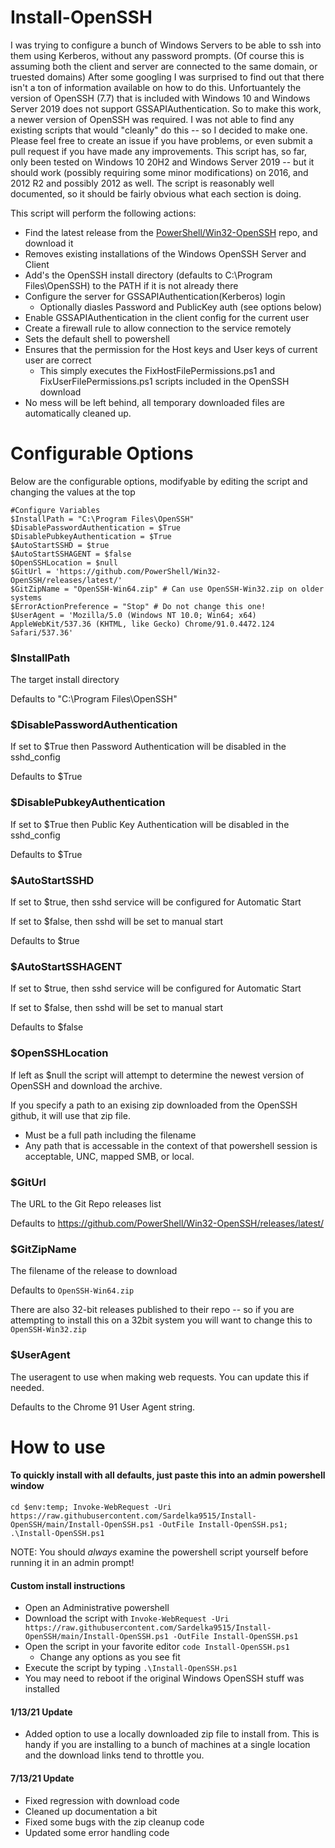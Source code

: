 # Install-OpenSSH

I was trying to configure a bunch of Windows Servers to be able to ssh into them using Kerberos, without any password prompts. (Of course this is assuming both the client and server are connected to the same domain, or truested domains) After some googling I was surprised to find out that there isn't a ton of information available on how to do this. Unfortuantely the version of OpenSSH (7.7) that is included with Windows 10 and Windows Server 2019 does not support GSSAPIAuthentication. So to make this work, a newer version of OpenSSH was required. I was not able to find any existing scripts that would "cleanly" do this -- so I decided to make one. Please feel free to create an issue if you have problems, or even submit a pull request if you have made any improvements. This script has, so far, only been tested on Windows 10 20H2 and Windows Server 2019 -- but it should work (possibly requiring some minor modifications) on 2016, and 2012 R2 and possibly 2012 as well. The script is reasonably well documented, so it should be fairly obvious what each section is doing.


This script will perform the following actions:

* Find the latest release from the [PowerShell/Win32-OpenSSH](https://github.com/PowerShell/Win32-OpenSSH) repo, and download it
* Removes existing installations of the Windows OpenSSH Server and Client
* Add's the OpenSSH install directory (defaults to C:\Program Files\OpenSSH) to the PATH if it is not already there
* Configure the server for GSSAPIAuthentication(Kerberos) login
  * Optionally diasles Password and PublicKey auth (see options below)
* Enable GSSAPIAuthentication in the client config for the current user
* Create a firewall rule to allow connection to the service remotely
* Sets the default shell to powershell
* Ensures that the permission for the Host keys and User keys of current user are correct
  * This simply executes the FixHostFilePermissions.ps1 and FixUserFilePermissions.ps1 scripts included in the OpenSSH download
* No mess will be left behind, all temporary downloaded files are automatically cleaned up.

# Configurable Options

Below are the configurable options, modifyable by editing the script and changing the values at the top

    #Configure Variables
    $InstallPath = "C:\Program Files\OpenSSH"
    $DisablePasswordAuthentication = $True
    $DisablePubkeyAuthentication = $True
    $AutoStartSSHD = $true
    $AutoStartSSHAGENT = $false
    $OpenSSHLocation = $null
    $GitUrl = 'https://github.com/PowerShell/Win32-OpenSSH/releases/latest/'
    $GitZipName = "OpenSSH-Win64.zip" # Can use OpenSSH-Win32.zip on older systems
    $ErrorActionPreference = "Stop" # Do not change this one!
    $UserAgent = 'Mozilla/5.0 (Windows NT 10.0; Win64; x64) AppleWebKit/537.36 (KHTML, like Gecko) Chrome/91.0.4472.124 Safari/537.36'

### $InstallPath

The target install directory

Defaults to "C:\Program Files\OpenSSH"

### $DisablePasswordAuthentication

If set to $True then Password Authentication will be disabled in the sshd_config

Defaults to $True

### $DisablePubkeyAuthentication

If set to $True then Public Key Authentication will be disabled in the sshd_config

Defaults to $True

### $AutoStartSSHD

If set to $true, then sshd service will be configured for Automatic Start

If set to $false, then sshd will be set to manual start

Defaults to $true

### $AutoStartSSHAGENT

If set to $true, then sshd service will be configured for Automatic Start

If set to $false, then sshd will be set to manual start

Defaults to $false

### $OpenSSHLocation

If left as $null the script will attempt to determine the newest version of OpenSSH and download the archive.

If you specify a path to an exising zip downloaded from the OpenSSH github, it will use that zip file.

* Must be a full path including the filename
* Any path that is accessable in the context of that powershell session is acceptable, UNC, mapped SMB, or local.

### $GitUrl

The URL to the Git Repo releases list

Defaults to https://github.com/PowerShell/Win32-OpenSSH/releases/latest/

### $GitZipName

The filename of the release to download

Defaults to `OpenSSH-Win64.zip`

There are also 32-bit releases published to their repo -- so if you are attempting to install this on a 32bit system you will want to change this to `OpenSSH-Win32.zip`

### $UserAgent

The useragent to use when making web requests. You can update this if needed. 

Defaults to the Chrome 91 User Agent string.


# How to use

#### To quickly install with all defaults, just paste this into an admin powershell window

`cd $env:temp; Invoke-WebRequest -Uri https://raw.githubusercontent.com/Sardelka9515/Install-OpenSSH/main/Install-OpenSSH.ps1 -OutFile Install-OpenSSH.ps1; .\Install-OpenSSH.ps1`

NOTE: You should *always* examine the powershell script yourself before running it in an admin prompt!

#### Custom install instructions

* Open an Administrative powershell
* Download the script with `Invoke-WebRequest -Uri https://raw.githubusercontent.com/Sardelka9515/Install-OpenSSH/main/Install-OpenSSH.ps1 -OutFile Install-OpenSSH.ps1`
* Open the script in your favorite editor `code Install-OpenSSH.ps1`
  * Change any options as you see fit
* Execute the script by typing `.\Install-OpenSSH.ps1`
* You may need to reboot if the original Windows OpenSSH stuff was installed


#### 1/13/21 Update

* Added option to use a locally downloaded zip file to install from. This is handy if you are installing to a bunch of machines at a single location and the download links tend to throttle you.

#### 7/13/21 Update

* Fixed regression with download code
* Cleaned up documentation a bit
* Fixed some bugs with the zip cleanup code
* Updated some error handling code
